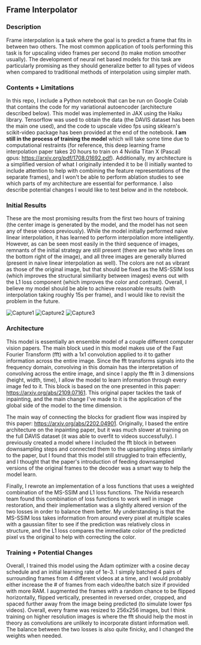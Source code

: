 ## Frame Interpolator

### Description
Frame interpolation is a task where the goal is to predict a frame that fits in between two others. The most common application of tools performing this task is for upscaling video frames per second (to make motion smoother usually). The development of neural net based models for this task are particularly promising as they should generalize better to all types of videos when compared to traditional methods of interpolation using simpler math. 

### Contents + Limitations
In this repo, I include a Python notebook that can be run on Google Colab that contains the code for my variational autoencoder (architecture described below). This model was implemented in JAX using the Haiku library. Tensorflow was used to obtain the data (the DAVIS dataset has been the main one used), and the code to upscale video fps using sklearn's scikit-video package has been provided at the end of the notebook. **I am still in the process of training the model** which will take some time due to computational restraints (for reference, this deep learning frame interpolation paper takes 20 hours to train on 4 Nvidia Titan X (Pascal) gpus: https://arxiv.org/pdf/1708.01692.pdf). Additionally, my architecture is a simplified version of what I originally intended it to be (I initially wanted to include attention to help with combining the feature representations of the separate frames), and I won't be able to perform ablation studies to see which parts of my architecture are essential for performance. I also describe potential changes I would like to test below and in the notebook.

### Initial Results
These are the most promising results from the first two hours of training (the center image is generated by the model, and the model has not seen any of these videos previously). While the model initially performed naive linear interpolation, it has learned to perform interpolation more intelligently. However, as can be seen most easily in the third sequence of images, remnants of the initial strategy are still present (there are two white lines on the bottom right of the image), and all three images are generally blurred (present in naive linear interpolation as well). The colors are not as vibrant as those of the original image, but that should be fixed as the MS-SSIM loss (which improves the structural similiarity between images) evens out with the L1 loss component (which improves the color and contrast). Overall, I believe my model should be able to achieve reasonable results (with interpolation taking roughly 15s per frame), and I would like to revisit the problem in the future.

![Capture1](https://user-images.githubusercontent.com/93054906/188345579-9546c071-6bbc-4e97-88be-36123fbc4045.PNG)
![Capture2](https://user-images.githubusercontent.com/93054906/188345726-a07a6397-cefe-4d03-81a7-ab7b9cad6457.PNG)
![Capture3](https://user-images.githubusercontent.com/93054906/188345614-16ddc65f-34c7-442f-af57-90110edd8f0b.PNG)

### Architecture
This model is essentially an ensemble model of a couple different computer vision papers. The main block used in this model makes use of the Fast Fourier Transform (fft) with a 1x1 convolution applied to it to gather information across the entire image. Since the fft transforms signals into the frequency domain, convolving in this domain has the interpretation of convolving across the entire image, and since I apply the fft in 3 dimensions (height, width, time), I allow the model to learn information through every image fed to it. This block is based on the one presented in this paper: https://arxiv.org/abs/2109.07161. This original paper tackles the task of inpainting, and the main change I've made to it is the application of the global side of the model to the time dimension. 

The main way of connecting the blocks for gradient flow was inspired by this paper: https://arxiv.org/abs/2202.04901. Originally, I based the entire architecture on the inpainting paper, but it was much slower at training on the full DAVIS dataset (it was able to overfit to videos successfully). I previously created a model where I included the fft block in between downsampling steps and connected them to the upsampling steps similarly to the paper, but I found that this model still struggled to train effeciently, and I thought that the paper's introduction of feeding downsampled versions of the original frames to the decoder was a smart way to help the model learn.

Finally, I rewrote an implementation of a loss functions that uses a weighted combination of the MS-SSIM and L1 loss functions. The Nvidia research team found this combination of loss functions to work well in image restoration, and their implementation was a slightly altered version of the two losses in order to balance them better. My understanding is that the MS-SSIM loss takes information from around every pixel at multiple scales with a gaussian filter to see if the prediction was relatively closs in structure, and the L1 loss compares the immediate color of the predicted pixel vs the original to help with correcting the color. 

### Training + Potential Changes
Overall, I trained this model using the Adam optimizer with a cosine decay schedule and an initial learning rate of 1e-3. I simply batched 4 pairs of surrounding frames from 4 different videos at a time, and I would probably either increase the # of frames from each video/the batch size if provided with more RAM. I augmented the frames with a random chance to be flipped horizontally, flipped vertically, presented in reversed order, cropped, and spaced further away from the image being predicted (to simulate lower fps videos). Overall, every frame was resized to 256x256 images, but I think training on higher resolution images is where the fft should help the most in theory as convolutions are unlikely to incorporate distant information well. The balance between the two losses is also quite finicky, and I changed the weights when needed.
